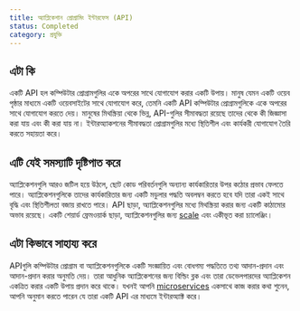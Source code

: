 ```yaml
---
title: অ্যাপ্লিকেশান প্রোগ্রামিং ইন্টারফেস (API)
status: Completed
category: প্রযুক্তি
---
```


## এটা কি
একটি API হল কম্পিউটার প্রোগ্রামগুলির একে অপরের সাথে যোগাযোগ করার একটি উপায়। মানুষ যেমন একটি ওয়েব পৃষ্ঠার মাধ্যমে একটি ওয়েবসাইটের সাথে যোগাযোগ করে, তেমনি একটি API কম্পিউটার প্রোগ্রামগুলিকে একে অপরের সাথে যোগাযোগ করতে দেয়। মানুষের মিথস্ক্রিয়া থেকে ভিন্ন, API-গুলির  সীমাবদ্ধতা রয়েছে তাদের থেকে কী জিজ্ঞাসা করা যায় এবং কী করা যায় না। ইন্টারঅ্যাকশনের সীমাবদ্ধতা প্রোগ্রামগুলির মধ্যে স্থিতিশীল এবং কার্যকরী যোগাযোগ তৈরি করতে সহায়তা করে।

## এটি যেই সমস্যাটি দৃষ্টিপাত করে
অ্যাপ্লিকেশনগুলি আরও জটিল হয়ে উঠলে, ছোট কোড পরিবর্তনগুলি অন্যান্য কার্যকারিতার উপর কঠোর প্রভাব ফেলতে পারে। অ্যাপ্লিকেশনগুলিকে তাদের কার্যকারিতার জন্য একটি মডুলার পদ্ধতি অবলম্বন করতে হবে যদি তারা একই সাথে বৃদ্ধি এবং স্থিতিশীলতা বজায় রাখতে পারে। API ছাড়া, অ্যাপ্লিকেশনগুলির মধ্যে মিথস্ক্রিয়া করার জন্য একটি কাঠামোর অভাব রয়েছে। একটি শেয়ার্ড ফ্রেমওয়ার্ক ছাড়া, অ্যাপ্লিকেশনগুলির জন্য [scale](/scalability/) এবং একীভূত করা চ্যালেঞ্জিং।

## এটা কিভাবে সাহায্য করে
APIগুলি কম্পিউটার প্রোগ্রাম বা অ্যাপ্লিকেশনগুলিকে একটি সংজ্ঞায়িত এবং বোধগম্য পদ্ধতিতে তথ্য আদান-প্রদান এবং আদান-প্রদান করার অনুমতি দেয়। তারা আধুনিক অ্যাপ্লিকেশনের জন্য বিল্ডিং ব্লক এবং তারা ডেভেলপারদের অ্যাপ্লিকেশন একত্রিত করার একটি উপায় প্রদান করে থাকে। যখনই আপনি [microservices](/microservices/) একসাথে কাজ করার কথা শুনেন, আপনি অনুমান করতে পারেন যে তারা একটি API এর মাধ্যমে ইন্টারঅ্যাক্ট করে।
